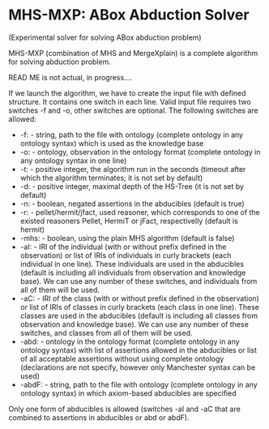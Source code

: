 # MHS-MXP: ABox Abduction Solver
(Experimental solver for solving ABox abduction problem)

MHS-MXP (combination of MHS and MergeXplain) is a complete algorithm for solving abduction problem.

READ ME is not actual, in progress.... 

If we launch the algorithm, we have to create the input file with defined structure. It contains one switch in each line. Valid input file requires two switches -f and -o, other switches are optional. The following switches are allowed:
* -f: - string, path to the file with ontology (complete ontology in any ontology syntax) which is used as the knowledge base
* -o: - ontology, observation in the ontology format (complete ontology in any ontology syntax in one line)
* -t: - positive integer, the algorithm run in the seconds (timeout after which the algorithm terminates; it is not set by default)
* -d: - positive integer, maximal depth of the HS-Tree (it is not set by default) 
* -n: - boolean, negated assertions in the abducibles (default is true)
* -r: - pellet/hermit/jfact, used reasoner, which corresponds to one of the existed reasoners Pellet, HermiT or jFact, respectivelly (default is hermit)
* -mhs: - boolean, using the plain MHS algorithm (default is false)
* -aI: - IRI of the individual (with or without prefix defined in the observation) or list of IRIs of individuals in curly brackets (each individual in one line). These individuals are used in the abducibles (default is including all individuals from observation and knowledge base). We can use any number of these switches, and individuals from all of them will be used.
* -aC: - IRI of the class (with or without prefix defined in the observation) or list of IRIs of classes in curly brackets (each class in one line). These classes are used in the abducibles (default is including all classes from observation and knowledge base). We can use any number of these switches, and classes from all of them will be used.
* -abd: - ontology in the ontology format (complete ontology in any ontology syntax) with list of assertions allowed in the abducibles or list of all acceptable assertions without using complete ontology (declarations are not specify, however only Manchester syntax can be used)
* -abdF: - string, path to the file with ontology (complete ontology in any ontology syntax) in which axiom-based abducibles are specified

Only one form of abducibles is allowed (switches -aI and -aC that are combined to assertions in abducibles or abd or abdF).

